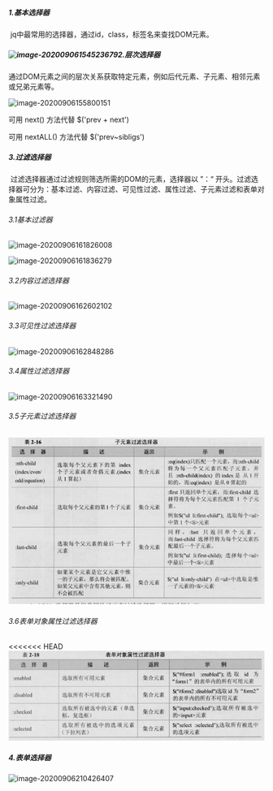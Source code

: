 ##### 1.基本选择器

​	jq中最常用的选择器，通过id，class，标签名来查找DOM元素。

##### ![image-20200906154523679](C:\Users\林帅哥\AppData\Roaming\Typora\typora-user-images\image-20200906154523679.png)2.层次选择器

​	通过DOM元素之间的层次关系获取特定元素，例如后代元素、子元素、相邻元素或兄弟元素等。

![image-20200906155800151](C:\Users\林帅哥\AppData\Roaming\Typora\typora-user-images\image-20200906155800151.png)

可用 next() 方法代替 $('prev + next')

可用 nextALL() 方法代替 $('prev~sibligs')

##### 3.过滤选择器

​	过滤选择器通过过滤规则筛选所需的DOM的元素，选择器以 ”：“ 开头。过滤选择器可分为：基本过滤、内容过滤、可见性过滤、属性过滤、子元素过滤和表单对象属性过滤。

###### 3.1基本过滤器

![image-20200906161826008](C:\Users\林帅哥\AppData\Roaming\Typora\typora-user-images\image-20200906161826008.png)

![image-20200906161836279](C:\Users\林帅哥\AppData\Roaming\Typora\typora-user-images\image-20200906161836279.png)

###### 3.2内容过滤选择器

![image-20200906162602102](C:\Users\林帅哥\AppData\Roaming\Typora\typora-user-images\image-20200906162602102.png)

###### 3.3可见性过滤选择器

![image-20200906162848286](C:\Users\林帅哥\AppData\Roaming\Typora\typora-user-images\image-20200906162848286.png)

###### 3.4属性过滤选择器

![image-20200906163321490](C:\Users\林帅哥\AppData\Roaming\Typora\typora-user-images\image-20200906163321490.png)

###### 3.5子元素过滤选择器

![image-20200906163518925](https://github.com/lin-zp/jq_notes/blob/master/images/image-20200906163518925.png)

###### 3.6表单对象属性过滤选择器

<<<<<<< HEAD
![image-20200906163649818](https://github.com/lin-zp/jq_notes/blob/master/images/image-20200906163649818.png)

##### 4.表单选择器

![image-20200906210426407](C:\Users\林帅哥\AppData\Roaming\Typora\typora-user-images\image-20200906210426407.png)

